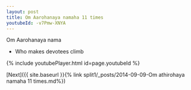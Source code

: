 ```yaml
---
layout: post
title: Om Aarohanaya namaha 11 times
youtubeId: -v7Pmw-XNYA
---
```

 
 
Om Aarohanaya nama 
 
 -  Who makes devotees climb 
 
  
 
  
 
 
 
 
 
 


{% include youtubePlayer.html id=page.youtubeId %}
 
[Next]({{ site.baseurl }}{% link  split1/_posts/2014-09-09-Om athirohaya namaha 11 times.md%})
 
